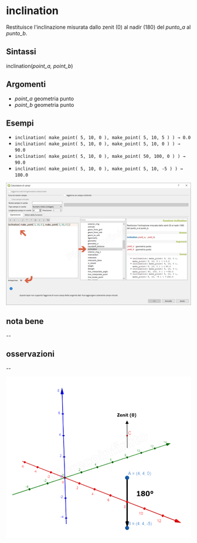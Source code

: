# inclination

Restituisce l'inclinazione misurata dallo zenit (0) al nadir (180) del _punto_a_ al _punto_b_.

## Sintassi

inclination(_point_a, point_b_)

## Argomenti

* _point_a_ geometria punto
* _point_b_ geometria punto

## Esempi

* `inclination( make_point( 5, 10, 0 ), make_point( 5, 10, 5 ) ) → 0.0`
* `inclination( make_point( 5, 10, 0 ), make_point( 5, 10, 0 ) ) → 90.0`
* `inclination( make_point( 5, 10, 0 ), make_point( 50, 100, 0 ) ) → 90.0`
* `inclination( make_point( 5, 10, 0 ), make_point( 5, 10, -5 ) ) → 180.0`

![](../../img/geometria/inclination/inclination1.png)

## nota bene

--

## osservazioni

--

![](../../img/geometria/inclination/inclination2.png)